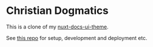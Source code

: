 # Christian Dogmatics

This is a clone of my [nuxt-docs-ui-theme](https://github.com/LawyerKyrie/nuxt-docs-ui-theme).


See [this repo](https://github.com/LawyerKyrie/nuxt-docs-ui-theme) for setup, development and deployment etc.
